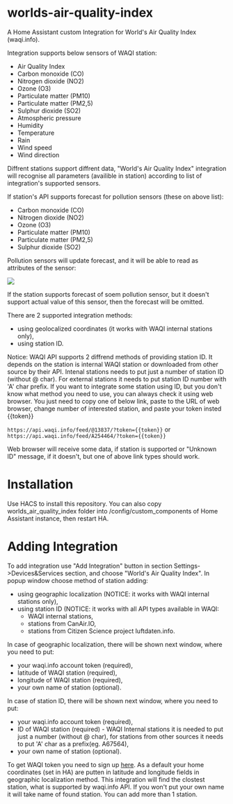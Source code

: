 # worlds-air-quality-index

A Home Assistant custom Integration for World's Air Quality Index (waqi.info).

Integration supports below sensors of WAQI station:

- Air Quality Index
- Carbon monoxide (CO)
- Nitrogen dioxide (NO2)
- Ozone (O3)
- Particulate matter (PM10)
- Particulate matter (PM2,5)
- Sulphur dioxide (SO2)
- Atmospheric pressure
- Humidity
- Temperature
- Rain
- Wind speed
- Wind direction

Diffrent stations support diffrent data, "World's Air Quality Index" integration will recognise all parameters (availible in station) according to list of integration's supported sensors.

If station's API supports forecast for pollution sensors (these on above list):

- Carbon monoxide (CO)
- Nitrogen dioxide (NO2)
- Ozone (O3)
- Particulate matter (PM10)
- Particulate matter (PM2,5)
- Sulphur dioxide (SO2)

Pollution sensors will update forecast, and it will be able to read as attributes of the sensor:

<img src="https://github.com/pawkakol1/worlds-air-quality-index/tree/main/readme_files/forecast.png">

If the station supports forecast of soem pollution sensor, but it doesn't support actual value of this sensor, then the forecast will be omitted.

There are 2 supported integration methods:

- using geolocalized coordinates (it works with WAQI internal stations only),
- using station ID.

Notice: WAQI API supports 2 diffrend methods of providing station ID. It depends on the station is internal WAQI station or downloaded from other source by their API. Intenal stations needs to put just a number of station ID (without @ char). For external stations it needs to put station ID number with 'A' char prefix. If you want to integrate some station using ID, but you don't know what method you need to use, you can always check it using web browser. You just need to copy one of below link, paste to the URL of web browser, change number of interested station, and paste your token insted {{token}}

`https://api.waqi.info/feed/@13837/?token={{token}}`
or
`https://api.waqi.info/feed/A254464/?token={{token}}`

Web browser will receive some data, if station is supported or "Unknown ID" message, if it doesn't, but one of above link types should work.

# Installation

Use HACS to install this repository.
You can also copy worlds_air_quality_index folder into /config/custom_components of Home Assistant instance, then restart HA.

# Adding Integration

To add integration use "Add Integration" button in section Settings->Devices&Services section, and choose "World's Air Quality Index".
In popup window choose method of station adding:

- using geographic localization (NOTICE: it works with WAQI internal stations only),
- using station ID (NOTICE: it works with all API types available in WAQI:
  - WAQI internal stations,
  - stations from CanAir.IO,
  - stations from Citizen Science project luftdaten.info.

In case of geographic localization, there will be shown next window, where you need to put:

- your waqi.info account token (required),
- latitude of WAQI station (required),
- longitude of WAQI station (required),
- your own name of station (optional).

In case of station ID, there will be shown next window, where you need to put:

- your waqi.info account token (required),
- ID of WAQI station (required) - WAQI Internal stations it is needed to put just a number (without @ char), for stations from other sources it needs to put 'A' char as a prefix(eg. A67564),
- your own name of station (optional).

To get WAQI token you need to sign up [here](https://aqicn.org/data-platform/token/).
As a default your home coordinates (set in HA) are putten in latitude and longitude fields in geographic localization method. This integration will find the clostest station, what is supported by waqi.info API.
If you won't put your own name it will take name of found station.
You can add more than 1 station.
